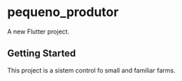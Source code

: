 # pequeno_produtor

A new Flutter project.
## Getting Started
This project is a sistem control fo small and familiar farms.
